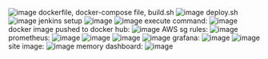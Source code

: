 ![image](https://github.com/user-attachments/assets/dacb3161-c49b-4d25-934d-7ec0293d9b92)
dockerfile, docker-compose file, build.sh
![image](https://github.com/user-attachments/assets/567d3b77-2c6a-456b-b71f-602795a8bcea)
deploy.sh
![image](https://github.com/user-attachments/assets/878b65d9-0b8a-4d6b-bd57-8b3a11381b05)
jenkins setup
![image](https://github.com/user-attachments/assets/1719c496-e7ce-4247-8e99-8e089bf3c276)
![image](https://github.com/user-attachments/assets/a9cc5876-a4bb-47dc-8253-ad0fb05b26a1)
execute command:
![image](https://github.com/user-attachments/assets/06a7ab57-01c3-4856-8420-be5be2b5a06c)
docker image pushed to docker hub:
![image](https://github.com/user-attachments/assets/4e56d083-951a-4161-bde2-b5d991b530af)
AWS sg rules:
![image](https://github.com/user-attachments/assets/4a28488b-e358-4b5f-b316-1fdc59491425)
prometheus:
![image](https://github.com/user-attachments/assets/2bb09bd1-c036-4d19-b458-f7295d9f0d87)
![image](https://github.com/user-attachments/assets/d63ff08a-576c-4aa9-9d07-96c0ca27d6c8)
![image](https://github.com/user-attachments/assets/bd9047e7-0206-4ed1-83e8-837b12ff455a)
![image](https://github.com/user-attachments/assets/b012f658-48fe-482b-9d84-982aa3a2eace)
grafana:
![image](https://github.com/user-attachments/assets/296c6a75-3280-47b7-9c29-12a2df97709e)
![image](https://github.com/user-attachments/assets/dad08b6a-b88d-4d9c-abbe-041299315afb)
site image:
![image](https://github.com/user-attachments/assets/2b23dac7-f8de-48dd-a2c9-7b1024bc998d)
memory dashboard:
![image](https://github.com/user-attachments/assets/9acfc8b6-05dd-4023-b7fc-d1bd52ef9345)



















